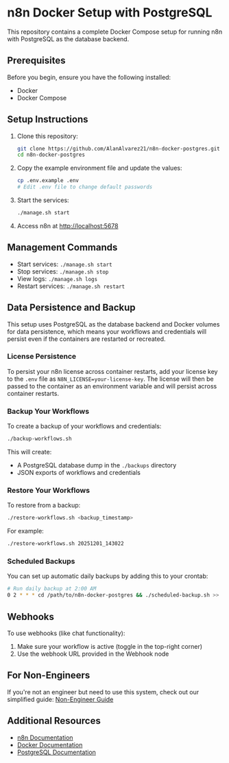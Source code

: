 # n8n Docker Setup with PostgreSQL

This repository contains a complete Docker Compose setup for running n8n with PostgreSQL as the database backend.

## Prerequisites

Before you begin, ensure you have the following installed:
- Docker
- Docker Compose

## Setup Instructions

1. Clone this repository:
   ```bash
   git clone https://github.com/AlanAlvarez21/n8n-docker-postgres.git
   cd n8n-docker-postgres
   ```

2. Copy the example environment file and update the values:
   ```bash
   cp .env.example .env
   # Edit .env file to change default passwords
   ```

3. Start the services:
   ```bash
   ./manage.sh start
   ```

4. Access n8n at [http://localhost:5678](http://localhost:5678)

## Management Commands

- Start services: `./manage.sh start`
- Stop services: `./manage.sh stop`
- View logs: `./manage.sh logs`
- Restart services: `./manage.sh restart`

## Data Persistence and Backup

This setup uses PostgreSQL as the database backend and Docker volumes for data persistence, which means your workflows and credentials will persist even if the containers are restarted or recreated.

### License Persistence

To persist your n8n license across container restarts, add your license key to the `.env` file as `N8N_LICENSE=your-license-key`. The license will then be passed to the container as an environment variable and will persist across container restarts.

### Backup Your Workflows

To create a backup of your workflows and credentials:

```bash
./backup-workflows.sh
```

This will create:
- A PostgreSQL database dump in the `./backups` directory
- JSON exports of workflows and credentials

### Restore Your Workflows

To restore from a backup:

```bash
./restore-workflows.sh <backup_timestamp>
```

For example:
```bash
./restore-workflows.sh 20251201_143022
```

### Scheduled Backups

You can set up automatic daily backups by adding this to your crontab:

```bash
# Run daily backup at 2:00 AM
0 2 * * * cd /path/to/n8n-docker-postgres && ./scheduled-backup.sh >> ./backups/backup.log 2>&1
```

## Webhooks

To use webhooks (like chat functionality):
1. Make sure your workflow is active (toggle in the top-right corner)
2. Use the webhook URL provided in the Webhook node

## For Non-Engineers

If you're not an engineer but need to use this system, check out our simplified guide:
[Non-Engineer Guide](README_NON_ENGINEERS.md)

## Additional Resources

- [n8n Documentation](https://docs.n8n.io)
- [Docker Documentation](https://docs.docker.com/)
- [PostgreSQL Documentation](https://www.postgresql.org/docs/)